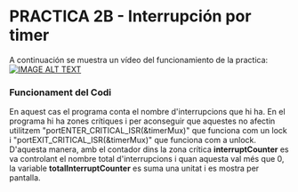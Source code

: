 # PRACTICA 2B - Interrupción por timer

A continuación se muestra un vídeo del funcionamiento de la practica:
[![IMAGE ALT TEXT](https://user-images.githubusercontent.com/125595278/228276521-23af8e58-4edf-4e23-aa8b-f4e6ba9a2187.jpg)](https://www.youtube.com/watch?v=WwuuoC3X09A)


### Funcionament del Codi

En aquest cas el programa conta el nombre d'interrupcions que hi ha. En el programa hi ha zones crítiques i per aconseguir que aquestes no afectin utilitzem
"portENTER_CRITICAL_ISR(&timerMux)" que funciona com un lock i "portEXIT_CRITICAL_ISR(&timerMux)" que funciona com a unlock. D'aquesta manera, amb el contador dins la 
zona crítica **interruptCounter** es va controlant el nombre total d'interrupcions i quan aquesta val més que 0, la variable **totalInterruptCounter** es suma una unitat
i es mostra per pantalla.
